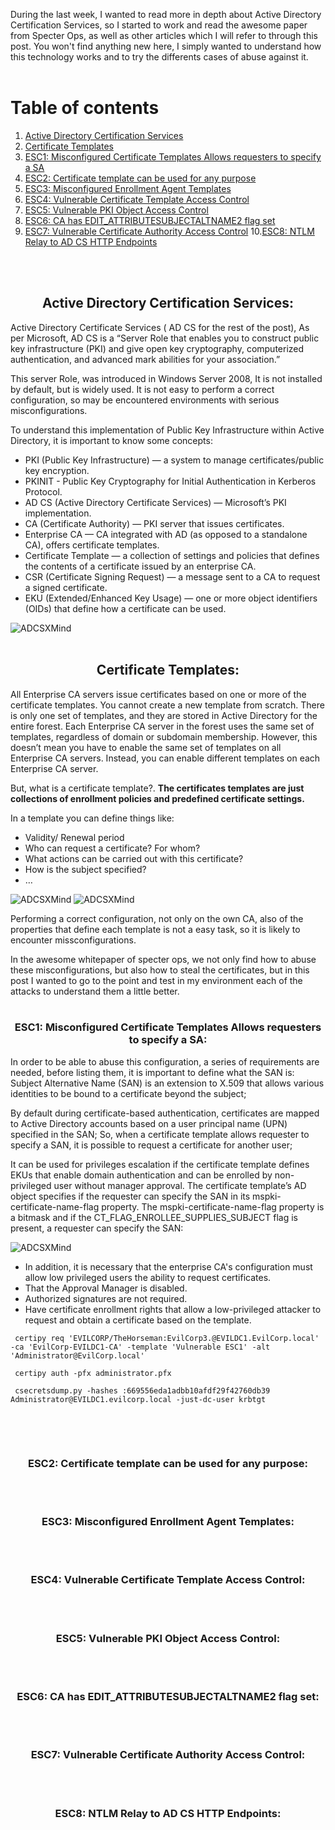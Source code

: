 

During the last week, I wanted to read more in depth about Active Directory Certification Services, so I started to work and read the awesome paper from Specter Ops, as well as other articles which I will refer to through this post.
You won't find anything new here, I simply wanted to understand how this technology works and to try the differents cases of abuse against it.
<br></br>

# Table of contents
1. [Active Directory Certification Services](#ADCS)
2. [Certificate Templates](#CT)
3. [ESC1: Misconfigured Certificate Templates Allows requesters to specify a SA](#ECS1)
4. [ESC2: Certificate template can be used for any purpose](#ECS2)
5. [ESC3: Misconfigured Enrollment Agent Templates](#ECS3)
6. [ESC4: Vulnerable Certificate Template Access Control](#ECS4)
7. [ESC5: Vulnerable PKI Object Access Control](#ECS5)
8. [ESC6: CA has EDIT_ATTRIBUTESUBJECTALTNAME2 flag set](#ECS6)
9. [ESC7: Vulnerable Certificate Authority Access Control](#ECS7)
10.[ESC8: NTLM Relay to AD CS HTTP Endpoints](#ECS8)



<br></br>
<a name="Active Directory Certification Services"></a>
 <h2 align="center" id="heading">Active Directory Certification Services:</h2><a name="ADCS"></a>


Active Directory Certificate Services ( AD CS for the rest of the post), As per Microsoft, AD CS is a “Server Role that enables you to construct public key infrastructure (PKI) and give open key cryptography, computerized authentication, and advanced mark abilities for your association.”


This server Role, was introduced in Windows Server 2008, It is not installed by default, but is widely used.
It is not easy to perform a correct configuration, so may be encountered environments with serious misconfigurations.


To understand this implementation of Public Key Infrastructure within Active Directory, it is important to know some concepts:


* PKI (Public Key Infrastructure) — a system to manage certificates/public key encryption.
* PKINIT - Public Key Cryptography for Initial Authentication in Kerberos Protocol.
* AD CS (Active Directory Certificate Services) — Microsoft’s PKI implementation.
* CA (Certificate Authority) — PKI server that issues certificates.
* Enterprise CA — CA integrated with AD (as opposed to a standalone CA), offers certificate templates.
* Certificate Template — a collection of settings and policies that defines the contents of a certificate issued by an enterprise CA.
* CSR (Certificate Signing Request) — a message sent to a CA to request a signed certificate.
* EKU (Extended/Enhanced Key Usage) — one or more object identifiers (OIDs) that define how a certificate can be used.


![ADCSXMind](https://github.com/RayRRT/ADCS/blob/main/1ADCS.png?raw=true)
<a name="CT"></a>
<br></br>
 <h2 align="center" id="heading">Certificate Templates:</h2>
                                             
                                               
All Enterprise CA servers issue certificates based on one or more of the certificate templates. You cannot create a new template from scratch.
There is only one set of templates, and they are stored in Active Directory for the entire forest. Each Enterprise CA server in the forest uses the same set of templates, regardless of domain or subdomain membership. However, this doesn’t mean you have to enable the same set of templates on all Enterprise CA servers. Instead, you can enable different templates on each Enterprise CA server.

But, what is a certificate template?. **The certificates templates are just collections of enrollment policies and predefined certificate settings.**

In a template you can define things like:
* Validity/ Renewal period
* Who can request a certificate? For whom?
* What actions can be carried out with this certificate?
* How is the subject specified?
* …


![ADCSXMind](https://github.com/RayRRT/ADCS/blob/main/CertiTemplate1.png?raw=true)   ![ADCSXMind](https://github.com/RayRRT/ADCS/blob/main/CertiTemplate2.png?raw=true)                                            


Performing a correct configuration, not only on the own CA, also of the properties that define each template is not a easy task, so it is likely to encounter missconfigurations.

In the awesome whitepaper of specter ops, we not only find how to abuse these misconfigurations, but also how to steal the certificates, but in this post I wanted to go to the point and test in my environment each of the attacks to understand them a little better.
<a name="ECS1"></a>
<br></br>
<h3 align="center" id="heading">ESC1: Misconfigured Certificate Templates Allows requesters to specify a SA:</h3>


In order to be able to abuse this configuration, a series of requirements are needed, before listing them, it is important to define what the SAN is:
Subject  Alternative  Name  (SAN)  is  an  extension  to  X.509  that  allows various identities to be bound to a certificate beyond the subject;

By default during certificate-based authentication, certificates are mapped to Active Directory accounts based on a user principal name (UPN) specified in the SAN;
So, when a certificate template allows requester to specify a SAN, it is possible to request a certificate for another user;

It can be used for privileges escalation if the certificate template defines EKUs that enable domain authentication and can be enrolled by non- privileged user without manager approval.
The certificate template’s AD object specifies if the requester can specify the SAN in its mspki-certificate-name-flag property. The mspki-certificate-name-flag property is a bitmask and if the CT_FLAG_ENROLLEE_SUPPLIES_SUBJECT flag is present, a requester can specify the SAN:


![ADCSXMind](https://github.com/RayRRT/ADCS/blob/main/ESC1.png?raw=true)

* In addition, it is necessary that the enterprise CA's configuration must allow low privileged users the ability to request certificates. 
* That the Approval Manager is disabled.
* Authorized signatures are not required.
* Have certificate enrollment rights that allow a low-privileged attacker to request and obtain a certificate based on the template.

```
 certipy req 'EVILCORP/TheHorseman:EvilCorp3.@EVILDC1.EvilCorp.local' -ca 'EvilCorp-EVILDC1-CA' -template 'Vulnerable ESC1' -alt 'Administrator@EvilCorp.local'
 
 certipy auth -pfx administrator.pfx
 
 csecretsdump.py -hashes :669556eda1adbb10afdf29f42760db39 Administrator@EVILDC1.evilcorp.local -just-dc-user krbtgt
 
```
<br></br>
<h3 align="center" id="heading">ESC2: Certificate template can be used for any purpose:</h3><a name="ECS2"></a>

<br></br>
<h3 align="center" id="heading">ESC3: Misconfigured Enrollment Agent Templates:</h3><a name="ECS3"></a>

<br></br>
<h3 align="center" id="heading">ESC4: Vulnerable Certificate Template Access Control:</h3><a name="ECS4"></a>

<br></br>
<h3 align="center" id="heading">ESC5: Vulnerable PKI Object Access Control:</h3><a name="ECS5"></a>

<br></br>
<h3 align="center" id="heading">ESC6: CA has EDIT_ATTRIBUTESUBJECTALTNAME2 flag set:</h3><a name="ECS6"></a>

<br></br>
<h3 align="center" id="heading">ESC7: Vulnerable Certificate Authority Access Control:</h3><a name="ECS7"></a>

<br></br>
<h3 align="center" id="heading">ESC8: NTLM Relay to AD CS HTTP Endpoints:</h3><a name="ECS8"></a>
